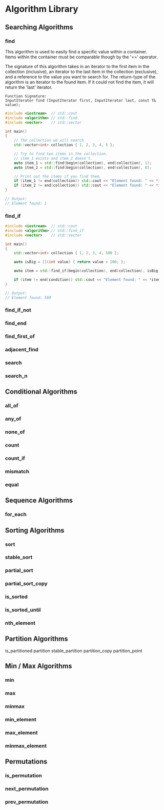 # Algorithm Library

## Searching Algorithms

### find

This algorithm is used to easily find a specific value within a container. Items within the container must be comparable though by the '==' operator. 

The signature of this algorithm takes in an iterator to the first item in the collection (inclusive), an iterator to the last item in the collection (exclusive), and a reference to the value you want to search for. The return-type of the algorithm is an iterator to the found item. If it could not find the item, it will return the 'last' iterator. 

```
Function Signature:
InputIterator find (InputIterator first, InputIterator last, const T& value);
```

```cpp
#include <iostream>  // std::cout
#include <algorithm> // std::find
#include <vector>    // std::vector

int main()
{
	// The collection we will search
	std::vector<int> collection { 1, 2, 3, 4, 5 };

	// Try to find two items in the collection.
	// item_1 exists and item_2 doesn't.
	auto item_1 = std::find(begin(collection), end(collection), 1);
	auto item_2 = std::find(begin(collection), end(collection), 8);

	// Print out the items if you find them.
	if (item_1 != end(collection)) std::cout << "Element found: " << *item_1 << endl;
	if (item_2 != end(collection)) std::cout << "Element found: " << *item_2 << endl;
}

// Output:
// Element found: 1
```

### find_if

```cpp
#include <iostream>  // std::cout
#include <algorithm> // std::find_if
#include <vector>    // std::vector

int main()
{
	std::vector<int> collection { 1, 2, 3, 4, 500 };

	auto isBig = [](int value) { return value > 100; };

	auto item = std::find_if(begin(collection), end(collection), isBig);

	if (item != end(condition)) std::cout << "Element found: " << *item << endl;
}

// Output:
// Element found: 500
```

### find_if_not
### find_end
### find_first_of
### adjacent_find
### search
### search_n

## Conditional Algorithms

### all_of
### any_of
### none_of
### count
### count_if
### mismatch
### equal

## Sequence Algorithms

### for_each

## Sorting Algorithms

### sort
### stable_sort
### partial_sort
### partial_sort_copy
### is_sorted
### is_sorted_until
### nth_element

## Partition Algorithms

is_partitioned
partition
stable_partition
partition_copy
partition_point

## Min / Max Algorithms

### min
### max
### minmax
### min_element
### max_element
### minmax_element

## Permutations

### is_permutation
### next_permutation
### prev_permutation
